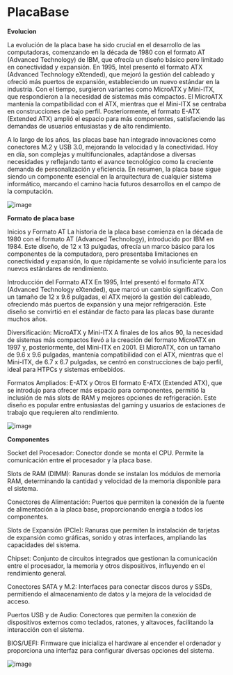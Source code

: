 # PlacaBase


**Evolucion**


La evolución de la placa base ha sido crucial en el desarrollo de las computadoras, comenzando en la década de 1980 con el formato AT (Advanced Technology) de IBM, que ofrecía un diseño básico pero limitado en conectividad y expansión. En 1995, Intel presentó el formato ATX (Advanced Technology eXtended), que mejoró la gestión del cableado y ofreció más puertos de expansión, estableciendo un nuevo estándar en la industria. Con el tiempo, surgieron variantes como MicroATX y Mini-ITX, que respondieron a la necesidad de sistemas más compactos. El MicroATX mantenía la compatibilidad con el ATX, mientras que el Mini-ITX se centraba en construcciones de bajo perfil. Posteriormente, el formato E-ATX (Extended ATX) amplió el espacio para más componentes, satisfaciendo las demandas de usuarios entusiastas y de alto rendimiento.

A lo largo de los años, las placas base han integrado innovaciones como conectores M.2 y USB 3.0, mejorando la velocidad y la conectividad. Hoy en día, son complejas y multifuncionales, adaptándose a diversas necesidades y reflejando tanto el avance tecnológico como la creciente demanda de personalización y eficiencia. En resumen, la placa base sigue siendo un componente esencial en la arquitectura de cualquier sistema informático, marcando el camino hacia futuros desarrollos en el campo de la computación.

![image](https://encrypted-tbn0.gstatic.com/images?q=tbn:ANd9GcSNudoKbFUNFuXBzkcQk4u5d_bWP6YQ8u67eQ&s)



**Formato de placa base**


Inicios y Formato AT
La historia de la placa base comienza en la década de 1980 con el formato AT (Advanced Technology), introducido por IBM en 1984. Este diseño, de 12 x 13 pulgadas, ofrecía un marco básico para los componentes de la computadora, pero presentaba limitaciones en conectividad y expansión, lo que rápidamente se volvió insuficiente para los nuevos estándares de rendimiento.

Introducción del Formato ATX
En 1995, Intel presentó el formato ATX (Advanced Technology eXtended), que marcó un cambio significativo. Con un tamaño de 12 x 9.6 pulgadas, el ATX mejoró la gestión del cableado, ofreciendo más puertos de expansión y una mejor refrigeración. Este diseño se convirtió en el estándar de facto para las placas base durante muchos años.

Diversificación: MicroATX y Mini-ITX
A finales de los años 90, la necesidad de sistemas más compactos llevó a la creación del formato MicroATX en 1997 y, posteriormente, del Mini-ITX en 2001. El MicroATX, con un tamaño de 9.6 x 9.6 pulgadas, mantenía compatibilidad con el ATX, mientras que el Mini-ITX, de 6.7 x 6.7 pulgadas, se centró en construcciones de bajo perfil, ideal para HTPCs y sistemas embebidos.

Formatos Ampliados: E-ATX y Otros
El formato E-ATX (Extended ATX), que se introdujo para ofrecer más espacio para componentes, permitió la inclusión de más slots de RAM y mejores opciones de refrigeración. Este diseño es popular entre entusiastas del gaming y usuarios de estaciones de trabajo que requieren alto rendimiento.

![image](https://www.nfortec.com/img/cms/blog/CONOCEASURTUR/placa-base-atx-vs-micro-atx.jpg)




**Componentes**


Socket del Procesador: Conector donde se monta el CPU. Permite la comunicación entre el procesador y la placa base.

Slots de RAM (DIMM): Ranuras donde se instalan los módulos de memoria RAM, determinando la cantidad y velocidad de la memoria disponible para el sistema.

Conectores de Alimentación: Puertos que permiten la conexión de la fuente de alimentación a la placa base, proporcionando energía a todos los componentes.

Slots de Expansión (PCIe): Ranuras que permiten la instalación de tarjetas de expansión como gráficas, sonido y otras interfaces, ampliando las capacidades del sistema.

Chipset: Conjunto de circuitos integrados que gestionan la comunicación entre el procesador, la memoria y otros dispositivos, influyendo en el rendimiento general.

Conectores SATA y M.2: Interfaces para conectar discos duros y SSDs, permitiendo el almacenamiento de datos y la mejora de la velocidad de acceso.

Puertos USB y de Audio: Conectores que permiten la conexión de dispositivos externos como teclados, ratones, y altavoces, facilitando la interacción con el sistema.

BIOS/UEFI: Firmware que inicializa el hardware al encender el ordenador y proporciona una interfaz para configurar diversas opciones del sistema.

![image](https://onubaelectronica.es/wp-content/uploads/2020/04/mainboard_componentes.png)


